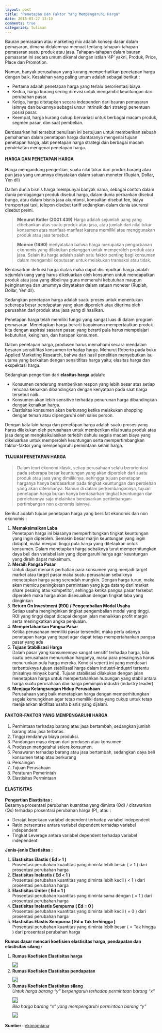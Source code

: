 ```yaml
---
layout: post
title: "Penetapan Dan Faktor Yang Mempengaruhi Harga"
date: 2015-03-27 13:10
comments: true
categories: tulisan 
---
```


Bauran pemasaran atau marketing mix adalah konsep dasar dalam pemasaran, dimana didalamnya memuat tentang tahapan-tahapan pemasaran suatu produk atau jasa. Tahapan-tahapan dalam bauran pemasaran ini secara umum dikenal dengan istilah ‘4P’ yakni, Produk, Price, Place dan Promotion.

Namun, banyak perusahaan yang kurang memperhatikan penetapan harga dengan baik. Kesalahan yang paling umum adalah sebagai berikut :
<ul>
	<li>Pertama adalah penetapan harga yang terlalu berorientasi biaya.</li>
	<li>Kedua, harga kurang sering direvisi untuk mengambil keuntungan dari perubahan pasar.</li>
	<li>Ketiga, harga ditetapkan secara independen dari bauran pemasaran lainnya dan bukannya sebagai unsur intrinsik dari strategi penentuan posisi pasar.</li>
	<li>Keempat, harga kurang cukup bervariasi untuk berbagai macam produk, segmen pasar, dan saat pembelian.</li>
</ul>

Berdasarkan hal tersebut penulisan ini bertujuan untuk memberikan sebuah pemahaman dalam penetapan harga diantaranya mengenai tujuan penetapan harga, alat penetapan harga strategi dan berbagai macam pendekatan mengenai penetapan harga.

<!-- more -->

<h4>HARGA DAN PENETAPAN HARGA</h4>
Harga mengandung pengertian, suatu nilai tukar dari produk barang atau pun jasa yang umumnya dinyatakan dalam satuan moneter (Rupiah, Dollar, Yen dll)

Dalam dunia bisnis harga mempunyai banyak nama, sebagai contoh dalam dunia perdagangan produk disebut harga, dalam dunia perbankan disebut bunga, atau dalam bisnis jasa akuntansi, konsultan disebut fee, biaya transportasi taxi, telepon disebut tariff sedangkan dalam dunia asuransi disebut premi.

> <b>Menurut Kotler (2001:439)</b> Harga adalah sejumlah uang yang dibebankan atas suatu produk atau jasa, atau jumlah dari nilai tukar konsumen atas manfaat-manfaat karena memiliki atau menggunakan produk atau jasa tersebut.

> <b>Monroe (1990)</b> menyatakan bahwa harga merupakan pengorbanan ekonomis yang dilakukan pelanggan untuk memperoleh produk atau jasa. Selain itu harga adalah salah satu faktor penting bagi konsumen dalam mengambil keputusan untuk melakukan transaksi atau tidak. 

Berdasarkan definisi harga diatas maka dapat disimpulkan harga adalah sejumlah uang yang harus dikeluarkan oleh konsumen untuk mendapatkan produk atau jasa yang dibelinya guna memenuhi kebutuhan maupun keinginannya dan umumnya dinyatakan dalam satuan moneter (Rupiah, Dollar, Yen dll).

Sedangkan penetapan harga adalah suatu proses untuk menentukan seberapa besar pendapatan yang akan diperoleh atau diterima oleh perusahan dari produk atau jasa yang di hasilkan.

Penetapan harga telah memiliki fungsi yang sangat luas di dalam program pemasaran. Menetapkan harga berarti bagaimana mempertautkan produk kita dengan aspirasi sasaran pasar, yang berarti pula harus mempelajari kebutuhan, keinginan, dan harapan konsumen.

Dalam penetapan harga, produsen harus memahami secara mendalam besaran sensitifitas konsumen terhadap harga. Menurut Roberto pada buku Applied Marketing Research, bahwa dari hasil penelitian menyebutkan isu utama yang berkaitan dengan sensitifitas harga yaitu; elasitas harga dan ekspektasi harga.

Sedangkan pengertian dari <b>elasitas harga</b> adalah:
<ul>
	<li>Konsumen cenderung memberikan respon yang lebih besar atas setiap rencana kenaikan dibandingkan dengan kenyataan pada saat harga tersebut naik.</li>
	<li>Konsumen akan lebih sensitive terhadap penurunan harga dibandingkan dengan kenaikan harga.</li>
	<li>Elastisitas konsumen akan berkurang ketika melakukan shopping dengan teman atau dipengaruhi oleh sales person.</li>
</ul>

Dengan kata lain harga dan penetapan harga adalah suatu proses yang harus dilakukan oleh perusahaan untuk memberikan nilai suatu produk atau jasa dengan mengkalkulasikan terlebih dahulu segala macam biaya yang dikeluarkan untuk memperoleh keuntungan serta mempertimbangkan faktor-faktor yang mempengaruhi permintaan selain harga.

<h4>TUJUAN PENETAPAN HARGA</h4>

> Dalam teori ekonomi klasik, setiap perusahaan selalu berorientasi pada seberapa besar keuntungan yang akan diperoleh dari suatu produk atau jasa yang dimilikinya, sehingga tujuan penetapan harganya hanya berdasarkan pada tingkat keuntungan dan perolehan yang akan diterimanya. Namun di dalam perkembangannya, tujuan penetapan harga bukan hanya berdasarkan tingkat keuntungan dan perolehannya saja melainkan berdasarkan pertimbangan-pertimbangan non ekonomis lainnya.

Berikut adalah tujuan penetapan harga yang bersifat ekonomis dan non ekonomis : 
<ol>
	<li><b>Memaksimalkan Laba</b><br />
		Penetapan harga ini biasanya memperhitungkan tingkat keuntungan yang ingin diperoleh. Semakin besar marjin keuntungan yang ingin didapat, maka menjadi tinggi pula harga yang ditetapkan untuk konsumen. Dalam menetapkan harga sebaiknya turut memperhitungkan daya beli dan variabel lain yang dipengaruhi harga agar keuntungan yang diraih dapat maksimum.
	</li>
	<li><b>Meraih Pangsa Pasar</b><br />
		Untuk dapat menarik perhatian para konsumen yang menjadi target market atau target pasar maka suatu perusahaan sebaiknya menetapkan harga yang serendah mungkin. Dengan harga turun, maka akan memicu peningkatan permintaan yang juga datang dari market share pesaing atau kompetitor, sehingga ketika pangsa pasar tersebut diperoleh maka harga akan disesuaikan dengan tingkat laba yang diinginkan
	</li>
	<li><b>Return On Investment (ROI) / Pengembalian Modal Usaha</b><br />
		Setiap usaha menginginkan tingkat pengembalian modal yang tinggi. ROI yang tinggi dapat dicapai dengan jalan menaikkan profit margin serta meningkatkan angka penjualan.
	</li>
	<li><b>Mempertahankan Pangsa Pasar</b><br />
		Ketika perusahaan memiliki pasar tersendiri, maka perlu adanya penetapan harga yang tepat agar dapat tetap mempertahankan pangsa pasar yang ada
	</li>
	<li><b>Tujuan Stabilisasi Harga</b><br />
		Dalam pasar yang konsumennya sangat sensitif terhadap harga, bila suatu perusahaan menurunkan harganya, maka para pesaingnya harus menurunkan pula harga mereka. Kondisi seperti ini yang mendasari terbentuknya tujuan stabilisasi harga dalam industri-industri tertentu (misalnya minyak bumi). Tujuan stabilisasi dilakukan dengan jalan menetapkan harga untuk mempertahankan hubungan yang stabil antara harga suatu perusahaan dan harga pemimpin industri (industry leader)
	</li>
	<li><b>Menjaga Kelangsungan Hidup Perusahaan</b><br />
		Perusahaan yang baik menetapkan harga dengan memperhitungkan segala kemungkinan agar tetap memiliki dana yang cukup untuk tetap menjalankan aktifitas usaha bisnis yang dijalani.
	</li>
</ol>

<h4>FAKTOR-FAKTOR YANG MEMPENGARUHI HARGA</h4>
<ol>
	<li>Permintaan terhadap barang atau jasa bertambah, sedangkan jumlah barang atau jasa terbatas.</li>
	<li>Tinggi rendahnya biaya produksi.</li>
	<li>Pandangan masa depan dari produsen atau konsumen. </li>
	<li>Produsen mengetahui selera konsumen. </li>
	<li>Penawaran terhadap barang atau jasa bertambah, sedangkan daya beli konsumen tetap atau berkurang</li>
	<li>Persaingan</li>
	<li>Tujuan Perusahaan</li>
	<li>Peraturan Pemerintah</li>
	<li>Elastisitas Permintaan</li>
</ol>

<h4>ELASTISITAS</h4>

<b>Pengertian Elastisitas :</b><br />
Besarnya prosentasi perubahan kuantitas yang diminta (Qd) / ditawarkan (Qs) terhadap prosentasi perubahan harga (P), atau : 
<ul>
	<li>Derajat kepekaan variabel dependent terhadap variabel independent</li>
	<li>Ratio persentase antara variabel dependent terhadap variabel independent</li>
	<li>Tingkat Leverage antara variabel dependent terhadap variabel independent</li>
</ul>

<b>Jenis-jenis Elastisitas :</b><br />
<ol>
	<li><b>Elastisitas Elastis ( Ed > 1 )</b><br />
		Prosentasi perubahan kuantitas yang diminta lebih besar ( > 1 ) dari prosentasi perubahan harga
	</li>
	<li><b>Elastisitas Inelastis ( Ed < 1 ) </b><br />
		Prosentasi perubahan kuantitas yang diminta lebih kecil ( < 1 ) dari prosentasi perubahan harga
	</li>
	<li><b>Elastisitas Uniter ( Ed = 1 )</b><br />
		Prosentasi perubahan kuantitas yang diminta sama dengan ( = 1 ) dari prosentasi perubahan harga
	</li>
	<li><b>Elastisitas Inelastis Sempurna ( Ed = 0 )</b><br />
		Prosentasi perubahan kuantitas yang diminta lebih kecil ( = 0 ) dari prosentasi perubahan harga
	</li>
	<li><b>Elastisitas Elastis Sempurna ( Ed = Tak terhingga )</b><br />
		Prosentasi perubahan kuantitas yang diminta lebih besar ( = Tak hingga ) dari prosentasi perubahan harga
	</li>
</ol>

<b>Rumus dasar mencari koefisien elastisitas harga, pendapatan dan elastisitas silang :</b>
<ol>
	<li><b>Rumus Koefisien Elastisitas harga</b><br />
		<img src="{{root_url}}/images/blog/tulisan/faktor-harga-pasar/1.jpg" style="border:1px solid grey;margin-top:0.8em">
	</li>
	<li><b>Rumus Koefisien Elastisitas pendapatan</b><br />
		<img src="{{root_url}}/images/blog/tulisan/faktor-harga-pasar/2.jpg" style="border:1px solid grey;margin-top:0.8em">
	</li>
	<li><b>Rumus Koefisien Elastisitas silang</b><br />
		<i>Untuk harga barang “y” berpengaruh terhadap  permintaan barang “x”</i><br />
		<img src="{{root_url}}/images/blog/tulisan/faktor-harga-pasar/3.jpg" style="border:1px solid grey;margin-top:0.8em"><br />
		<i>Bila  harga barang “x” yang mempengaruhi permintaan barang “y”</i><br />
		<img src="{{root_url}}/images/blog/tulisan/faktor-harga-pasar/4.jpg" style="border:1px solid grey;margin-top:0.8em">
	</li>
</ol>

<b>Sumber : </b><a href="https://ekonomiana.wordpress.com/">ekonomiana</a>
